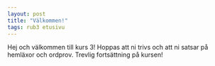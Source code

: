 ```yaml
---
layout: post
title: "Välkommen!"
tags: rub3 etusivu
---
```


Hej och välkommen till kurs 3!
Hoppas att ni trivs och att ni satsar på hemläxor och ordprov. Trevlig fortsättning på kursen!